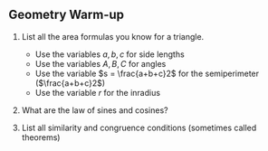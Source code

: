 ## Geometry Warm-up

1. List all the area formulas you know for a triangle.
   - Use the variables $a,b,c$ for side lengths
   - Use the variables $A,B,C$ for angles
   - Use the variable $s = \frac{a+b+c}2$ for the semiperimeter ($\frac{a+b+c}2$)
   - Use the variable $r$ for the inradius











2. What are the law of sines and cosines?

   
   

   

3. List all similarity and congruence conditions (sometimes called theorems)
   
